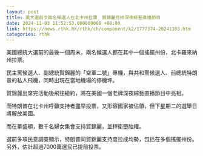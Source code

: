 ```yaml
---
layout: post
title: 美大選前夕兩名候選人在北卡州拉票　賀錦麗亮相深夜綜藝直播節目
date: 2024-11-03 11:52:53.000000000 +08:00
link: https://news.rthk.hk/rthk/ch/component/k2/1777374-20241103.htm
categories: rthk
---
```


美國總統大選前的最後一個周末，兩名候選人都在其中一個搖擺州份，北卡羅來納州拉票。

民主黨候選人、副總統賀錦麗的「空軍二號」專機，與共和黨候選人、前總統特朗普的私人飛機，同時出現在當地機場的停機坪。

賀錦麗出席完活動後飛往紐約，將在美國一個老牌深夜綜藝直播節目中亮相。

而特朗普在北卡州呼籲支持者盡早投票，又形容國家被佔領，但下星期二的選舉日將解放美國。

而在華盛頓，數千名婦女集會支持賀錦麗，並捍衛墮胎權。

選前多項民意調查顯示，特朗普同賀錦麗支持度拉成均勢，包括在多個搖擺州份。另外，估計超過7000萬選民已提前投票。
